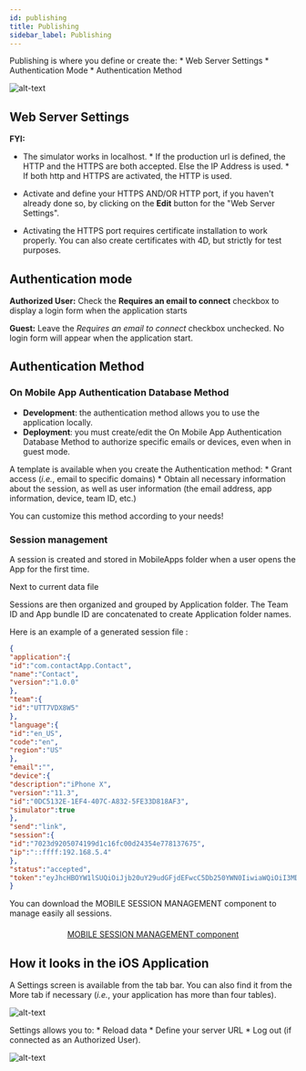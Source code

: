 ```yaml
---
id: publishing
title: Publishing
sidebar_label: Publishing
---
```

Publishing is where you define or create the: * Web Server Settings * Authentication Mode * Authentication Method

![alt-text](assets/project-editor/Publishing-section-4D-for-iOS.png)

## Web Server Settings<div class = "tips">
<b>FYI:</b>

* The simulator works in localhost. * If the production url is defined, the HTTP and the HTTPS are both accepted. Else the IP Address is used. * If both http and HTTPS are activated, the HTTP is used. </div> 

* Activate and define your HTTPS AND/OR HTTP port, if you haven't already done so, by clicking on the **Edit** button for the "Web Server Settings".

* Activating the HTTPS port requires certificate installation to work properly. You can also create certificates with 4D, but strictly for test purposes.

## Authentication mode

<b>Authorized User:</b> Check the <b>Requires an email to connect</b> checkbox to display a login form when the application starts

<b>Guest:</b> Leave the *Requires an email to connect* checkbox unchecked. No login form will appear when the application start.

## Authentication Method

### On Mobile App Authentication Database Method

* **Development**: the authentication method allows you to use the application locally. 
* **Deployment**: you must create/edit the On Mobile App Authentication Database Method to authorize specific emails or devices, even when in guest mode.

A template is available when you create the Authentication method: * Grant access (*i.e.*, email to specific domains) * Obtain all necessary information about the session, as well as user information (the email address, app information, device, team ID, etc.)

You can customize this method according to your needs!

### Session management

A session is created and stored in MobileApps folder when a user opens the App for the first time.

Next to current data file

Sessions are then organized and grouped by Application folder. The Team ID and App bundle ID are concatenated to create Application folder names.

Here is an example of a generated session file :

```json
{
"application":{
"id":"com.contactApp.Contact",
"name":"Contact",
"version":"1.0.0"
},
"team":{
"id":"UTT7VDX8W5"
},
"language":{
"id":"en_US",
"code":"en",
"region":"US"
},
"email":"",
"device":{
"description":"iPhone X",
"version":"11.3",
"id":"0DC5132E-1EF4-407C-A832-5FE33D818AF3",
"simulator":true
},
"send":"link",
"session":{
"id":"7023d9205074199d1c16fc00d24354e778137675",
"ip":"::ffff:192.168.5.4"
},
"status":"accepted",
"token":"eyJhcHBOYW1lSUQiOiJjb20uY29udGFjdEFwcC5Db250YWN0IiwiaWQiOiI3MDIzZDkyMDUwNzQxOTlkMWMxNmZjMDBkMjQzNTRlNzc4MTM3Njc1IiwidGVhbUlEIjoiVVRUN1ZEWDhXNSJ9"
}

```

You can download the MOBILE SESSION MANAGEMENT component to manage easily all sessions.

<div style="text-align: center; margin-top: 20px">
  
<a class="button"
href="../assets/session-management/MOBILE-SESSION-MANAGEMENT.zip">MOBILE SESSION MANAGEMENT component</a>
</div>

## How it looks in the iOS Application

A Settings screen is available from the tab bar. You can also find it from the More tab if necessary (*i.e.*, your application has more than four tables).

![alt-text](assets/project-editor/Setting-screen-Publishing-section-4D-for-iOS.png)

Settings allows you to: * Reload data * Define your server URL * Log out (if connected as an Authorized User).

![alt-text](assets/project-editor/Login-screen-Publishing-section-4D-for-iOS.png)